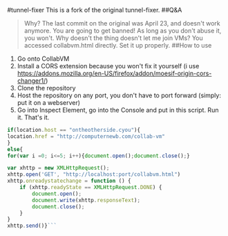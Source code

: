 #tunnel-fixer
This is a fork of the original tunnel-fixer.
##Q&A
>Why?
The last commit on the original was April 23, and doesn't work anymore.
>You are going to get banned!
As long as you don't abuse it, you won't.
>Why doesn't the thing doesn't let me join VMs?
You accessed collabvm.html directly. Set it up properly.
##How to use
1. Go onto CollabVM
2. Install a CORS extension because you won't fix it yourself (i use https://addons.mozilla.org/en-US/firefox/addon/moesif-origin-cors-changer1/)
3. Clone the repository
4. Host the repository on any port, you don't have to port forward (simply: put it on a webserver)
5. Go into Inspect Element, go into the Console and put in this script. Run it. That's it.
```js
if(location.host == "ontheotherside.cyou"){
location.href = "http://computernewb.com/collab-vm"
}
else{
for(var i =0; i<=5; i++){document.open();document.close();}

var xhttp = new XMLHttpRequest();
xhttp.open('GET', "http://localhost:port/collabvm.html")
xhttp.onreadystatechange = function () {
    if (xhttp.readyState == XMLHttpRequest.DONE) {
        document.open();
        document.write(xhttp.responseText);
        document.close();
    }
}
xhttp.send()}```